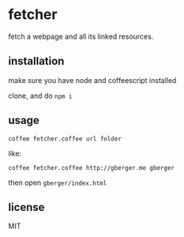 fetcher
=======

fetch a webpage and all its linked resources.

installation
------------

make sure you have node and coffeescript installed

clone, and do `npm i`

usage
-----

```
coffee fetcher.coffee url folder
```

like:

```
coffee fetcher.coffee http://gberger.me gberger
```

then open `gberger/index.html`

license
-------

MIT